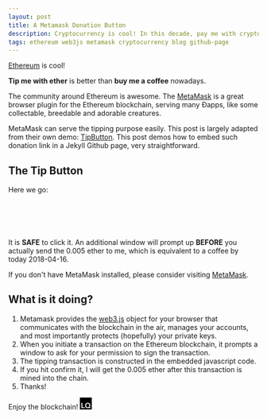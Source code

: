 ```yaml
---
layout: post
title: A Metamask Donation Button
description: Cryptocurrency is cool! In this decade, pay me with cryptocurrencies will probably replace the old-fashioned buy me a coffee. In this post, I tried to embedded a donation button in the Jekyll blog page. If the user's browser accidentally has a MetaMask installed, he/she can tip me with a wei or an ether!
tags: ethereum web3js metamask cryptocurrency blog github-page
---
```



<style>
.tip-button {
  width: 297px;
  height: 49px;
  margin: 20px;
  background-size: 100%;
  background-image: url('/public/image/metamask-off.png');
  cursor: pointer;
}
.tip-button:hover {
  background-image: url('/public/image/metamask-over.png');
}
.tip-button:active {
  background-image: url('/public/image/metamask-off.png');
}
</style>





[Ethereum](https://www.ethereum.org/) is cool! 

**Tip me with ether** is better than **buy me a coffee** nowadays. 

The community around Ethereum is awesome. The [MetaMask]((https://metmask.io)) is a great browser plugin for the Ethereum blockchain, serving many Ðapps, like some collectable, breedable and adorable creatures. 

MetaMask can serve the tipping purpose easily. This post is largely adapted from their own demo: [TipButton](https://github.com/MetaMask/TipButton). This post demos how to embed such donation link in a Jekyll Github page, very straightforward.



## The Tip Button

Here we go:

<div class="tip-button"></div>

It is **SAFE** to click it. An additional window will prompt up **BEFORE** you actually send the 0.005 ether to me, which is equivalent to a coffee by today 2018-04-16.

If you don't have MetaMask installed, please consider visiting [MetaMask](https://metmask.io).

## What is it doing?

1. Metamask provides the [web3.js](https://github.com/ethereum/web3.js/) object for your browser that communicates with the blockchain in the air, manages your accounts, and most importantly protects (hopefully) your private keys.
2. When you initiate a transaction on the Ethereum blockchain, it prompts a window to ask for your permission to sign the transaction.
3. The tipping transaction is constructed in the embedded javascript code.
4. If you hit confirm it, I will get the 0.005 ether after this transaction is mined into the chain.
5. Thanks!


Enjoy the blockchain! <img class="inline" src="/public/LQ144x144.png" alt="LQ" style="width:1.5rem;height:1.5rem;" />






<script>
var tipButton = document.querySelector('.tip-button');
tipButton.addEventListener('click', function() {
  if (typeof web3 === 'undefined') {
    return alert('You need to install MetaMask to use this feature.')
  }
  var user_address = web3.eth.accounts[0]
  web3.eth.sendTransaction({
    to: "0x01eD38686432FFc8082D622A7a73c97dd4F3502b",
    from: user_address,
    value: web3.toWei('0.005', 'ether'),
  }, function (err, transactionHash) {
    if (err) return alert('Nice trying out!')
    // If you get a transactionHash, you can assume it was sent,
    // or if you want to guarantee it was received, you can poll
    // for that transaction to be mined first.
    alert('Thanks for the generosity!!')
  })
})
</script>


